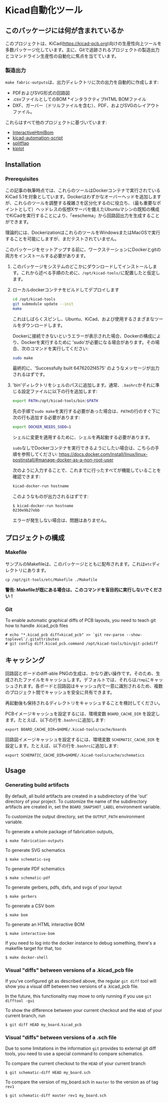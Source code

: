 # Kicad自動化ツール

## このパッケージには何が含まれているか

このプロジェクトは、KiCad(https://kicad-pcb.org)向けの生産性向上ツールを多数パッケージ化しています。主に、Gitで追跡されるプロジェクトの製造出力とコマンドライン生産性の自動化に焦点を当てています。

### 製造出力

`make fabric-outputs`は、出力ディレクトリに次の出力を自動的に作成します:

* PDFおよびSVG形式の回路図
* .csvファイルとしてのBOM
*インタラクティブHTML BOMファイル
* DXF、ガーバー（ドリルファイルを含む）、PDF、およびSVGのレイアウトファイル。

これらはすべて他のプロジェクトに基づいています:

* [InteractiveHtmlBom](https://github.com/openscopeproject/InteractiveHtmlBom)
* [kicad-automation-script](https://github.com/productize/kicad-automation-scripts)
* [splitflap](https://github.com/scottbez1/splitflap)
* [kiplot](https://github.com/johnbeard/kiplot)


## Installation

### Prerequisites

この記事の執筆時点では、これらのツールはDockerコンテナで実行されているKiCad 5.1を対象としています。Dockerはわずかなオーバーヘッドを追加しますが、これらのツールを調整する複雑さを区分化するのに役立ち、（最も重要なポイントとして）ヘッドレスの仮想Xサーバを備えたUbuntuマシンの既知の構成でKiCadを実行することにより、「eeschema」から回路図出力を生成することができます。

理論的には、DockerizationはこれらのツールをWindowsまたはMacOSで実行することを可能にしますが、まだテストされていません。

このパッケージをセットアップする前に、ワークステーションにDockerとgitの両方をインストールする必要があります。

1. このパッケージをシステムのどこかにダウンロードしてインストールします。これから述べる手順のために、`/opt/kicad-tools/`に配置したと仮定します。
2. ローカルdockerコンテナをビルドしてデプロイします

    ```sh
    cd /opt/kicad-tools
    git submodule update --init
    make
    ```

    これはしばらくスピンし、Ubuntu、KiCad、および使用するさまざまなツールをダウンロードします。

    Dockerに接続できないというエラーが表示された場合、Dockerの構成により、Dockerを実行するために 'sudo'が必要になる場合があります。その場合、次のコマンドを実行してください:

    ```sh
    sudo make
    ```
    
    最終的に、'Successfully built 6476202f4575' のようなメッセージが出力されるはずです。

3. 'bin'ディレクトリをシェルのパスに追加します。通常、`.bashrc`かそれに準じる設定ファイルに以下の行を追加します:

    ```sh
    export PATH=/opt/kicad-tools/bin:$PATH
    ```
    
    先の手順で`sudo make`を実行する必要があった場合は、`PATH`の行のすぐ下に次の行も追加する必要があります:
    
    ```sh
    export DOCKER_NEEDS_SUDO=1
    ```
    
    シェルに変更を適用するために、シェルを再起動する必要があります。
    
    `sudo`なしでDockerコンテナを実行できるようにしたい場合は、こちらの手順を参照してください:
    https://docs.docker.com/install/linux/linux-postinstall/#manage-docker-as-a-non-root-user
    
    次のように入力することで、これまでに行ったすべてが機能していることを確認できます:
    
    ```sh
    kicad-docker-run hostname
    ```
    
    このようなものが出力されるはずです:
    
    ```
    $ kicad-docker-run hostname
    0230e9b27ebb
    ```
    
    エラーが発生しない場合は、問題はありません。

## プロジェクトの構成

### Makefile

サンプルのMakefileは、このパッケージとともに配布されます。これは`etc`ディレクトリにあります。

```
cp /opt/git-tools/etc/Makefile ./Makefile
```

**警告: Makefileが既にある場合は、このコマンドを盲目的に実行しないでください！**

### Git

To enable automatic graphical diffs of PCB layouts, you need to teach git how to handle
.kicad_pcb files

```
# echo "*.kicad_pcb diff=kicad_pcb" >> `git rev-parse --show-toplevel`/.gitattributes
# git config diff.kicad_pcb.command /opt/kicad-tools/bin/git-pcbdiff
```


## キャッシング

回路図とボードのdiff-able PNGの生成は、かなり遅い操作です。そのため、生成されたファイルをキャッシュします。デフォルトでは、それらは`/tmp`にキャッシュされます。各ボードと回路図はキャッシュ内で一意に識別されるため、複数のプロジェクト間でキャッシュを安全に共有できます。

再起動後も保持されるディレクトリをキャッシュすることを検討してください。

PCBイメージキャッシュを設定するには、環境変数 `BOARD_CACHE_DIR` を設定します。たとえば、以下の行を`.bashrc`に追加します:

```
export BOARD_CACHE_DIR=$HOME/.kicad-tools/cache/boards
```

回路図イメージキャッシュを設定するには、環境変数 `SCHEMATIC_CACHE_DIR` を設定します。たとえば、以下の行を`.bashrc`に追加します:

```
export SCHEMATIC_CACHE_DIR=$HOME/.kicad-tools/cache/schematics
```



## Usage

### Generating build artifacts

By default, all build artifacts are created in a subdirectory of the 'out' directory of your project.
To customize the name of the subdirectory artifacts are created in, set the `BOARD_SNAPSHOT_LABEL` environment variable.

To customize the output directory, set the `OUTPUT_PATH` environment variable.

To generate a whole package of fabrication outputs, 

```
$ make fabrication-outputs
```

To generate SVG schematics
```
$ make schematic-svg
```

To generate PDF schematics
```
$ make schematic-pdf
```

To generate gerbers, pdfs, dxfs, and svgs of your layout
``` 
$ make gerbers
```

To generate a CSV bom
```
$ make bom
```

To generate an HTML interactive BOM
```
$ make interactive-bom
```

If you need to log into the docker instance to debug something, there's a makefile target for that, too

```
$ make docker-shell
```

### Visual "diffs" between versions of a .kicad_pcb file

If you've configured git as described above, the regular `git diff` tool will show you a visual diff between two versions of a .kicad_pcb file.

In the future, this functionality may move to only running if you use `git difftool -gui`

To show the difference between your current checkout and the `HEAD` of your current branch, run

```
$ git diff HEAD my_board.kicad_pcb
```


### Visual "diffs" between versions of a .sch file

Due to some limitations in the information `git` provides to external git diff tools, you need to use a special command to compare schematics.

To compare the current checkout to the `HEAD` of your current branch

```
$ git schematic-diff HEAD my_board.sch
```

To compare the version of my_board.sch in `master` to the version as of tag `rev1`

```
$ git schematic-diff master rev1 my_board.sch
```

